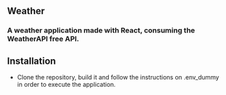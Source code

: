 ## Weather

### A weather application made with React, consuming the WeatherAPI free API.

## Installation

- Clone the repository, build it and follow the instructions on .env_dummy in order to execute the application.